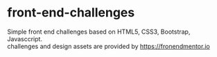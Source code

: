 # front-end-challenges
Simple front end challenges based on HTML5, CSS3, Bootstrap, Javasccript.</br>
challenges and design assets are provided by https://fronendmentor.io
